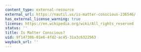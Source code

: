 ```yaml
---
content_type: external-resource
external_url: https://nautil.us/is-matter-conscious-236546/
has_external_license_warning: true
license: https://en.wikipedia.org/wiki/All_rights_reserved
status: ''
title: Is Matter Conscious?
uid: 9f14730b-01e6-4fd2-ac45-31a3c6322563
wayback_url: ''
---
```

